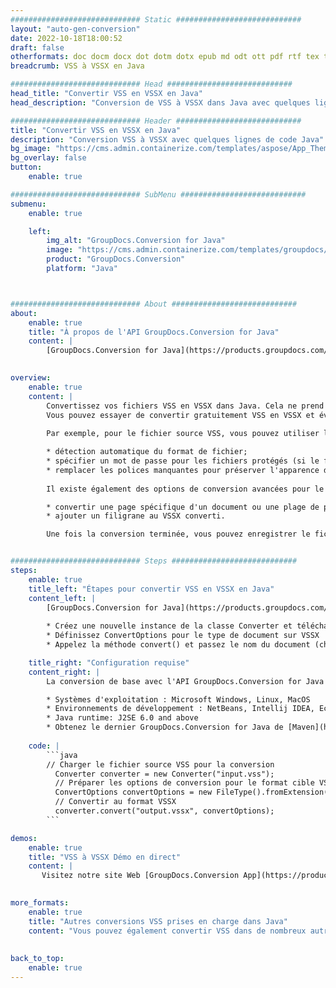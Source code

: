 ```yaml
---
############################# Static ############################
layout: "auto-gen-conversion"
date: 2022-10-18T18:00:52
draft: false
otherformats: doc docm docx dot dotm dotx epub md odt ott pdf rtf tex txt vdx vsdm vsdx vssm vssx vstm vstx vsx vtx xps
breadcrumb: VSS à VSSX en Java

############################# Head ############################
head_title: "Convertir VSS en VSSX en Java"
head_description: "Conversion de VSS à VSSX dans Java avec quelques lignes de code. Convertissez plus de 160 formats de fichiers à l'aide de l'API de conversion de documents GroupDocs pour Java"

############################# Header ############################
title: "Convertir VSS en VSSX en Java"
description: "Conversion VSS à VSSX avec quelques lignes de code Java"
bg_image: "https://cms.admin.containerize.com/templates/aspose/App_Themes/V3/images/bg/header1.png"
bg_overlay: false
button:
    enable: true

############################# SubMenu ############################
submenu:
    enable: true

    left:
        img_alt: "GroupDocs.Conversion for Java"
        image: "https://cms.admin.containerize.com/templates/groupdocs/images/product-logos/90x90-noborder/groupdocs-conversion-java.png"
        product: "GroupDocs.Conversion"
        platform: "Java"



############################# About ############################
about:
    enable: true
    title: "À propos de l'API GroupDocs.Conversion for Java"
    content: |
        [GroupDocs.Conversion for Java](https://products.groupdocs.com/conversion/java/) est une API de conversion de format de fichier avancée pour la conversion entre les formats d'image et de document populaires tels que Microsoft Office, OpenDocument, PDF, HTML, e-mail, CAO. et bien plus encore avec seulement quelques lignes de code. L'API native détecte automatiquement les formats des documents originaux et propose de nombreuses options de personnalisation des documents convertis. Outre la fonction d'extraction d'informations d'un document, il prend également en charge la mise en cache des résultats de conversion sur le disque local par défaut. Cependant, tout type de stockage de cache peut être pris en charge en implémentant les interfaces appropriées - Amazon S3, Dropbox, Google Drive, Windows Azure, Reddis ou tout autre.
    

overview:
    enable: true
    content: |
        Convertissez vos fichiers VSS en VSSX dans Java. Cela ne prend que quelques lignes de code Java sur n'importe quelle plate-forme de votre choix, telle que Windows, Linux, macOS.
        Vous pouvez essayer de convertir gratuitement VSS en VSSX et évaluer la qualité des résultats de conversion. En plus des scripts de conversion de fichiers simples, vous pouvez essayer des options plus sophistiquées pour charger le fichier source VSS et stocker la sortie VSSX. 
        
        Par exemple, pour le fichier source VSS, vous pouvez utiliser les options de chargement suivantes :

        * détection automatique du format de fichier;
        * spécifier un mot de passe pour les fichiers protégés (si le format de fichier le prend en charge);
        * remplacer les polices manquantes pour préserver l'apparence du document.
        
        Il existe également des options de conversion avancées pour le fichier VSSX :

        * convertir une page spécifique d'un document ou une plage de pages;
        * ajouter un filigrane au VSSX converti.

        Une fois la conversion terminée, vous pouvez enregistrer le fichier VSSX dans votre chemin de fichier local ou dans un stockage tiers tel que FTP, Amazon S3, Google Drive, Dropbox, etc. Veuillez noter - pour convertir VSS à VSSX, vous n'avez pas besoin d'installer de logiciel supplémentaire, tel que MS Office, Open Office, Adobe Acrobat Reader, etc.


############################# Steps ############################
steps:
    enable: true
    title_left: "Étapes pour convertir VSS en VSSX en Java"
    content_left: |
        [GroupDocs.Conversion for Java](https://products.groupdocs.com/conversion/java/) permet aux développeurs de convertir facilement le fichier VSS en VSSX avec quelques lignes de code.
        
        * Créez une nouvelle instance de la classe Converter et téléchargez le fichier VSS avec le chemin complet
        * Définissez ConvertOptions pour le type de document sur VSSX
        * Appelez la méthode convert() et passez le nom du document (chemin complet) et le format (VSSX) en tant que paramètre

    title_right: "Configuration requise"
    content_right: |
        La conversion de base avec l'API GroupDocs.Conversion for Java peut être effectuée avec seulement quelques lignes de code. Nos API sont prises en charge sur toutes les principales plates-formes et systèmes d'exploitation. Avant d'exécuter le code ci-dessous, assurez-vous que les prérequis suivants sont installés sur votre système.

        * Systèmes d'exploitation : Microsoft Windows, Linux, MacOS
        * Environnements de développement : NetBeans, Intellij IDEA, Eclipse, etc.
        * Java runtime: J2SE 6.0 and above
        * Obtenez le dernier GroupDocs.Conversion for Java de [Maven](https://repository.groupdocs.com/webapp/#/artifacts/browse/tree/General/repo/com/groupdocs/groupdocs-conversion)
         
    code: |
        ```java    
        // Charger le fichier source VSS pour la conversion
          Converter converter = new Converter("input.vss");
          // Préparer les options de conversion pour le format cible VSSX
          ConvertOptions convertOptions = new FileType().fromExtension("vssx").getConvertOptions();
          // Convertir au format VSSX
          converter.convert("output.vssx", convertOptions);
        ```

demos:
    enable: true
    title: "VSS à VSSX Démo en direct"
    content: |
       Visitez notre site Web [GroupDocs.Conversion App](https://products.groupdocs.app/conversion/family) et essayez la conversion VSS à VSSX maintenant. La démo gratuite présente les avantages suivants
          

more_formats:
    enable: true
    title: "Autres conversions VSS prises en charge dans Java"
    content: "Vous pouvez également convertir VSS dans de nombreux autres formats de fichiers. Veuillez consulter la liste ci-dessous."
       
       
back_to_top:
    enable: true
---
```

